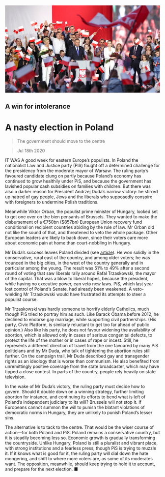 ![](./images/20200718_LDP001_0.jpg)

## A win for intolerance

# A nasty election in Poland

> The government should move to the centre

> Jul 18th 2020

IT WAS A good week for eastern Europe’s populists. In Poland the nationalist Law and Justice party (PiS) fought off a determined challenge for the presidency from the moderate mayor of Warsaw. The ruling party’s favoured candidate clung on partly because Poland’s economy has continued to grow healthily under PiS, and because the government has lavished popular cash subsidies on families with children. But there was also a darker reason for President Andrzej Duda’s narrow victory: he stirred up hatred of gay people, Jews and the liberals who supposedly conspire with foreigners to undermine Polish traditions.

Meanwhile Viktor Orban, the populist prime minister of Hungary, looked set to get one over on the bien pensants of Brussels. They wanted to make the disbursement of a €750bn ($857bn) European Union recovery fund conditional on recipient countries abiding by the rule of law. Mr Orban did not like the sound of that, and threatened to veto the whole package. Other European leaders are likely to back down, since their voters care more about economic pain at home than court-nobbling in Hungary.

Mr Duda’s success leaves Poland divided (see [article](https://www.economist.com//europe/2020/07/16/polands-populist-ruling-party-clings-to-the-presidency)). He won solidly in the conservative, rural east of the country, and among older voters; he was trounced in the big cities, in the west of the country generally and in particular among the young. The result was 51% to 49% after a second round of voting that saw liberals rally around Rafal Trzaskowski, the mayor of the capital. That was a blow to liberal hopes, because the president, while having no executive power, can veto new laws. PiS, which last year lost control of Poland’s Senate, had already been weakened. A veto-wielding Mr Trzaskowski would have frustrated its attempts to steer a populist course.

Mr Trzaskowski was hardly someone to horrify elderly Catholics, much though PiS tried to portray him as such. Like Barack Obama before 2012, he declined to endorse gay marriage, while supporting civil partnerships. (His party, Civic Platform, is similarly reluctant to get too far ahead of public opinion.) Also like his party, he does not favour widening the availability of abortion, which is allowed only in cases of serious congenital defects, to protect the life of the mother or in cases of rape or incest. Still, he represents a different direction of travel from the one favoured by many PiS politicians and by Mr Duda, who talk of tightening the abortion rules still further. On the campaign trail, Mr Duda described gay and transgender rights as an ideology that is worse than communism. He also benefited from unremittingly positive coverage from the state broadcaster, which may have tipped a close contest. In parts of the country, people rely heavily on state television.

In the wake of Mr Duda’s victory, the ruling party must decide how to govern. Should it double down on a winning strategy, further limiting abortion for instance, and continuing its efforts to bend what is left of Poland’s independent judiciary to its will? Brussels will not stop it. If Europeans cannot summon the will to punish the blatant violations of democratic norms in Hungary, they are unlikely to punish Poland’s lesser sins.

The alternative is to tack to the centre. That would be the wiser course of action—for both Poland and PiS. Poland remains a conservative country, but it is steadily becoming less so. Economic growth is gradually transforming the countryside. Unlike Hungary, Poland is still a pluralist and vibrant place, with strong institutions and a fearless press, though PiS is trying to muzzle it. If it knows what is good for it, the ruling party will dial down the hate mongering, and shift to where more voters are, as some of its moderates want. The opposition, meanwhile, should keep trying to hold it to account, and prepare for the next election. ■